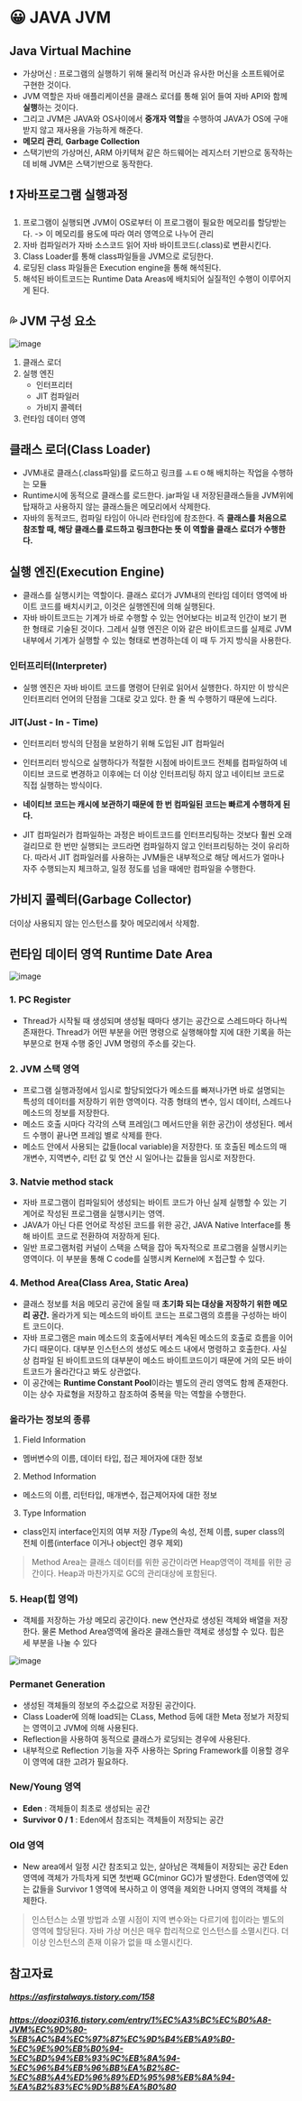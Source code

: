 # 😀 JAVA JVM
## Java Virtual Machine
- 가상머신 : 프로그램의 실행하기 위해 물리적 머신과 유사한 머신을 소프트웨어로 구현한 것이다.
- JVM 역할은 자바 애플리케이션을 클래스 로더를 통해 읽어 들여 자바 API와 함께 **실행**하는 것이다. 
- 그리고 JVM은 JAVA와 OS사이에서 **중개자 역할**을 수행하여 JAVA가 OS에 구애받지 않고 재사용을 가능하게 해준다.
- **메모리 관리**, **Garbage Collection**
- 스택기반의 가상머신, ARM 아키텍쳐 같은 하드웨어는 레지스터 기반으로 동작하는데 비해 JVM은 스택기반으로 동작한다.

## ❗ 자바프로그램 실행과정
1. 프로그램이 실행되면 JVM이 OS로부터 이 프로그램이 필요한 메모리를 할당받는다. -> 이 메모리를 용도에 따라 여러 영역으로 나누어 관리
2. 자바 컴파일러가 자바 소스코드 읽어 자바 바이트코드(.class)로 변환시킨다.
3. Class Loader를 통해 class파일들을 JVM으로 로딩한다.
4. 로딩된 class 파일들은 Execution engine을 통해 해석된다.
5. 해석된 바이트코드는 Runtime Data Areas에 배치되어 실질적인 수행이 이루어지게 된다.

## 💦 JVM 구성 요소  

![image](https://user-images.githubusercontent.com/71022555/173224817-0fc3c331-7483-46b4-b90b-9e1cd3cb2436.png)  
1. 클래스 로더
2. 실행 엔진
    - 인터프리터
    - JIT 컴파일러
    - 가비지 콜렉터
3. 런타임 데이터 영역

## 클래스 로더(Class Loader)
- JVM내로 클래스(.class파일)를 로드하고 링크를 ㅗㅌㅇ해 배치하는 작업을 수행하는 모듈
- Runtime시에 동적으로 클래스를 로드한다. jar파일 내 저장된클래스들을 JVM위에 탑재하고 사용하지 않는 클래스들은 메모리에서 삭제한다.
- 자바의 동적코드, 컴파일 타임이 아니라 런타임에 참조한다. 즉 **클래스를 처음으로 참조할 때, 해당 클래스를 로드하고 링크한다는 뜻 이 역할을 클래스 로더가 수행한다.**
  
## 실행 엔진(Execution Engine)
- 클래스를 실행시키는 역할이다. 클래스 로더가 JVM내의 런타임 데이터 영역에 바이트 코드를 배치시키고, 이것은 실행엔진에 의해 실행된다. 
- 자바 바이트코드는 기계가 바로 수행할 수 있는 언어보다는 비교적 인간이 보기 편한 형태로 기술된 것이다. 그레서 실행 엔진은 이와 같은 바이트코드를 실제로 JVM 내부에서 기계가 실행할 수 있는 형태로 변경하는데 이 때 두 가지 방식을 사용한다.

### 인터프리터(Interpreter)
- 실행 엔진은 자바 바이트 코드를 명령어 단위로 읽어서 실행한다. 하지만 이 방식은 인터프리터 언어의 단점을 그대로 갖고 있다. 한 줄 씩 수행하기 때문에 느리다.

### JIT(Just - In - Time)
- 인터프리터 방식의 단점을 보완하기 위해 도입된 JIT 컴파일러
- 인터프리터 방식으로 실행하다가 적절한 시점에 바이트코드 전체를 컴파일하여 네이티브 코드로 변경하고 이후에는 더 이상 인터프리팅 하지 않고 네이티브 코드로 직접 실행하는 방식이다.

- **네이티브 코드는 캐시에 보관하기 때문에 한 번 컴파일된 코드는 빠르게 수행하게 된다.**
- JIT 컴파일러가 컴파일하는 과정은 바이트코드를 인터프리팅하는 것보다 훨씬 오래걸리므로 한 번만 실행되는 코드라면 컴파일하지 않고 인터프리팅하는 것이 유리하다. 따라서 JIT 컴파일러를 사용하는 JVM들은 내부적으로 해당 메서드가 얼마나 자주 수행되는지 체크하고, 일정 정도를 넘을 때에만 컴파일을 수행한다.

## 가비지 콜렉터(Garbage Collector)
더이상 사용되지 않는 인스턴스를 찾아 메모리에서 삭제함.

## 런타임 데이터 영역 Runtime Date Area
![image](https://user-images.githubusercontent.com/71022555/173225315-e4d5881c-d3b2-4474-9b41-9245b55b8f7c.png)  
  
### 1. PC Register
- Thread가 시작될 때 생성되며 생성될 때마다 생기는 공간으로 스레드마다 하나씩 존재한다. Thread가 어떤 부분을 어떤 명령으로 실행해야할 지에 대한 기록을 하는 부분으로 현재 수행 중인 JVM 명령의 주소를 갖는다.

### 2. JVM 스택 영역
- 프로그램 실행과정에서 임시로 할당되었다가 메소드를 빠져나가면 바로 설명되는 특성의 데이터를 저장하기 위한 영역이다. 각종 형태의 변수, 임시 데이터, 스레드나 메소드의 정보를 저장한다. 
- 메소드 호출 시마다 각각의 스택 프레임(그 메서드만을 위한 공간)이 생성된다. 메서드 수행이 끝나면 프레임 별로 삭제를 한다. 
- 메소드 안에서 사용되는 값들(local variable)을 저장한다. 또 호출된 메소드의 매개변수, 지역변수, 리턴 값 및 연산 시 일어나는 값들을 임시로 저장한다.

### 3. Natvie method stack
- 자바 프로그램이 컴파일되어 생성되는 바이트 코드가 아닌 실제 실행할 수 있는 기계어로 작성된 프로그램을 실행시키는 영역.
- JAVA가 아닌 다른 언어로 작성된 코드를 위한 공간, JAVA Native Interface를 통해 바이트 코드로 전환하여 저장하게 된다.
- 일반 프로그램처럼 커널이 스택을 스택을 잡아 독자적으로 프로그램을 실행시키는 영역이다. 이 부분을 통해 C code를 실행시켜 Kernel에 ㅈ접근할 수 있다.

### 4. Method Area(Class Area, Static Area)
- 클래스 정보를 처음 메모리 공간에 올릴 때 **초기화 되는 대상을 저장하기 위한 메모리 공간.** 올라가게 되는 메소드의 바이트 코드는 프로그램의 흐름을 구성하는 바이트 코드이다.
- 자바 프로그램은 main 메소드의 호출에서부터 계속된 메소드의 호출로 흐름을 이어가디 때문이다. 대부분 인스턴스의 생성도 메소드 내에서 명령하고 호출한다. 사실상 컴파일 된 바이트코드의 대부분이 메소드 바이트코드이기 때문에 거의 모든 바이트코드가 올라간다고 봐도 상관없다.
- 이 공간에는 **Runtime Constant Pool**이라는 별도의 관리 영역도 함께 존재한다. 이는 상수 자료형을 저장하고 참조하여 중복을 막는 역할을 수행한다.
### 올라가는 정보의 종류
1. Field Information
- 멤버변수의 이름, 데이터 타입, 접근 제어자에 대한 정보
2. Method Information
- 메소드의 이름, 리턴타입, 매개변수, 접근제어자에 대한 정보
3. Type Information
- class인지 interface인지의 여부 저장 /Type의 속성, 전체 이름, super class의 전체 이름(interface 이거나 object인 경우 제외)
  
> Method Area는 클래스 데이터를 위한 공간이라면 Heap영역이 객체를 위한 공간이다. Heap과 마찬가지로 GC의 관리대상에 포함된다.
  
### 5. Heap(힙 영역)
- 객체를 저장하는 가상 메모리 공간이다. new 연산자로 생성된 객체와 배열을 저장한다. 물론 Method Area영역에 올라온 클래스들만 객체로 생성할 수 있다. 힙은 세 부분을 나눌 수 있다
  
![image](https://user-images.githubusercontent.com/71022555/173226242-cf55a104-f0c7-4bf4-b32d-e4f01d3bdfb6.png)  
  
### Permanet Generation
- 생성된 객체들의 정보의 주소값으로 저장된 공간이다.
- Class Loader에 의해 load되는 CLass, Method 등에 대한 Meta 정보가 저장되는 영역이고 JVM에 의해 사용된다. 
- Reflection을 사용하여 동적으로 클래스가 로딩되는 경우에 사용된다.
- 내부적으로 Reflection 기능을 자주 사용하는 Spring Framework를 이용할 경우 이 영역에 대한 고려가 필요하다.

### New/Young 영역
- **Eden** : 객체들이 최초로 생성되는 공간
- **Survivor 0 / 1** : Eden에서 참조되는 객체들이 저장되는 공간

### Old 영역
- New area에서 일정 시간 참조되고 있는, 살아남은 객체들이 저장되는 공간 Eden영역에 객체가 가득차게 되면 첫번째 GC(minor GC)가 발생한다. Eden영역에 있는 값들을 Survivor 1 영역에 복사하고 이 영역을 제외한 나머지 영역의 객체를 삭제한다.
> 인스턴스는 소멸 방법과 소멸 시점이 지역 변수와는 다르기에 힙이라는 별도의 영역에 할당된다. 자바 가상 머신은 매우 합리적으로 인스턴스를 소멸시킨다. 더 이상 인스턴스의 존재 이유가 없을 때 소멸시킨다.


참고자료
---
##### https://asfirstalways.tistory.com/158  
  
##### https://doozi0316.tistory.com/entry/1%EC%A3%BC%EC%B0%A8-JVM%EC%9D%80-%EB%AC%B4%EC%97%87%EC%9D%B4%EB%A9%B0-%EC%9E%90%EB%B0%94-%EC%BD%94%EB%93%9C%EB%8A%94-%EC%96%B4%EB%96%BB%EA%B2%8C-%EC%8B%A4%ED%96%89%ED%95%98%EB%8A%94-%EA%B2%83%EC%9D%B8%EA%B0%80